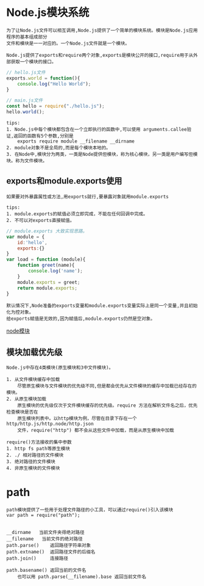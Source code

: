 
# Node.js模块系统

    为了让Node.js文件可以相互调用,Node.js提供了一个简单的模块系统。模块是Node.js应用程序的基本组成部分
    文件和模块是一一对应的。一个Node.js文件就是一个模块。
    
    Node.js提供了exports和require两个对象,exports是模块公开的接口,require用于从外部获取一个模块的接口。
    
```js
// hello.js文件
exports.world = function(){
    console.log("Hello World");
}

// main.js文件
const hello = require("./hello.js");
hello.world();
```
    tips:
    1. Node.js中每个模块都包含在一个立即执行的函数中,可以使用 arguments.callee验证,返回的函数有5个参数,分别是
		exports require module __filename __dirname
    2. module对象不是全局的,而是每个模块本地的。
    3. 在Node中,模块分为两类，一类是Node提供但模块，称为核心模块，另一类是用户编写但模块。称为文件模块。
    
## exports和module.exports使用

    如果要对外暴露属性或方法,用exports就行,要暴露对象就用module.exports
    
    tips:
    1. module.exports的赋值必须立即完成，不能在任何回调中完成。
    2. 不可以对exports直接赋值。
```js
// module.exports 大致实现思路。
var module = {
    id:'hello',
    exports:{}
}
var load = function (module){
    function greet(name){
        console.log('name');
    }
    module.exports = greet;
    return module.exports;
}
```
    默认情况下,Node准备的exports变量和module.exports变量实际上是同一个变量,并且初始化为控对象。
    给exports赋值是无效的,因为赋值后,module.exports仍然是空对象。

[node模块](https://www.liaoxuefeng.com/wiki/1022910821149312/1023027697415616)   

## 模块加载优先级

    Node.js中存在4类模块(原生模块和3中文件模块)。
    
    1. 从文件模块缓存中加载
        尽管原生模块与文件模块的优先级不同,但是都会优先从文件模块的缓存中加载已经存在的模块。
    2. 从原生模块加载
        原生模块的优先级仅次于文件模块缓存的优先级。require 方法在解析文件名之后，优先检查模块是否在
        原生模块列表中。以http模块为例，尽管在目录下存在一个 http/http.js/http.node/http.json 
        文件，require("http") 都不会从这些文件中加载，而是从原生模块中加载
        
    require()方法接收的集中参数
    1. http fs path等原生模块
    2. ./ 相对路径的文件模块
    3. 绝对路径的文件模块
    4. 非原生模块的文件模块
    
# path
    
    path模块提供了一些用于处理文件路径的小工具，可以通过require()引入该模块
    var path = require("path");
    
    
    __dirname   当前文件夹得绝对路径
    __filename   当前文件的绝对路径
    path.parse()    返回路径字符串对象
    path.extname()  返回路径文件的后缀名
    path.join()     连接路径
	
	path.basename()	返回当前的文件名
		也可以用 path.parse(__filename).base 返回当前文件名
		

    